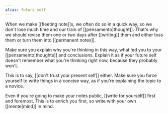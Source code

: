 ```yaml
---
alias: future self
---
```


When we make [[fleeting note]]s, we often do so in a quick way, so we don't lose much time and our train of [[pensamento|thought]]. That's why we should revise them one or two days after [[writing]] them and either toss them or turn them into [[permanent notes]].

Make sure you explain why you're thinking in this way, what led you to your [[pensamento|thoughts]] and conclusions. Explain it as if your future self doesn't remember what you're thinking right now, because they probably won't.

This is to say, [[don't trust your present self]] either. Make sure you force yourself to write things in a concise way, as if you're explaining the topic to a novice.

Even if you're going to make your notes public, [[write for yourself]] first and foremost. This is to enrich you first, so write with your own [[mente|mind]] in mind.